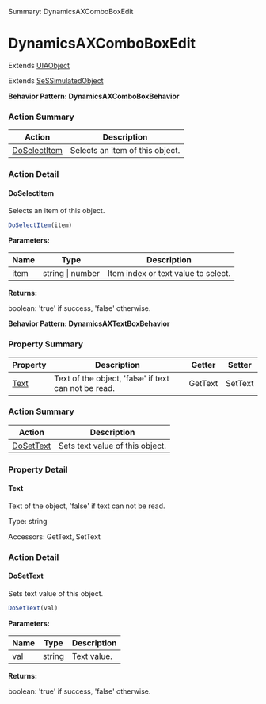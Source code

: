 Summary: DynamicsAXComboBoxEdit

# DynamicsAXComboBoxEdit

Extends [UIAObject](UIAObject.md)

Extends [SeSSimulatedObject](SeSSimulatedObject.md)





**Behavior Pattern: DynamicsAXComboBoxBehavior**


<!-- ============================== property summary ========================== -->

	
<!-- ============================== action summary ========================== -->



### Action Summary

|  **Action** | **Description** | 
| ----------- | --------------- |
|	[DoSelectItem](#doselectitem) | Selects an item of this object. |




<!-- ============================== property detail ========================== -->
	
	
<!-- ============================== action detail ========================== -->
	
### Action Detail
		
<a name="DoSelectItem"></a>    
#### DoSelectItem

Selects an item of this object.

```javascript
DoSelectItem(item) 
```


**Parameters:**

|	**Name** | **Type** | **Description** |
| ---------- | -------- | --------------- |
| item | string \| number |	Item index or text value  to select. |




**Returns:**

boolean: 'true' if success, 'false' otherwise.



<a name="see.also.dynamicsaxcomboboxedit.doselectitem"></a>

	




**Behavior Pattern: DynamicsAXTextBoxBehavior**


<!-- ============================== property summary ========================== -->

	

### Property Summary

| **Property** | **Description** | **Getter** | **Setter** |
| ------------ | --------------- | ---------- | ---------- |
| [Text](#text) | Text of the object, 'false' if text can not be read. | GetText | SetText |



	
<!-- ============================== action summary ========================== -->



### Action Summary

|  **Action** | **Description** | 
| ----------- | --------------- |
|	[DoSetText](#dosettext) | Sets text value of this object. |




<!-- ============================== property detail ========================== -->
	
### Property Detail
		
<a name="Text"></a>
#### Text


Text of the object, 'false' if text can not be read.

			
	
			
Type: string
			
			
Accessors: GetText, SetText
			
		
	
	
<!-- ============================== action detail ========================== -->
	
### Action Detail
		
<a name="DoSetText"></a>    
#### DoSetText

Sets text value of this object.

```javascript
DoSetText(val) 
```


**Parameters:**

|	**Name** | **Type** | **Description** |
| ---------- | -------- | --------------- |
| val | string |	Text value. |




**Returns:**

boolean: 'true' if success, 'false' otherwise.



<a name="see.also.dynamicsaxcomboboxedit.dosettext"></a>

	

